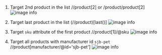 
1. Target 2nd product in the list
//product[2]
or /product/product[2]
![image info](./assets/act1-q1.png)

2. Target last product in the list
(//product)[last()]
![image info](./assets/act1-q2.png)

3. Target `sku` attribute of the first product
//product[1]/@sku
![image info](./assets/act1-q3.png)

4. Target all products with manufacturer id `sjb-pet`
//product[manufacturer/@id='sjb-pet']
![image info](./assets/act1-q4.png)